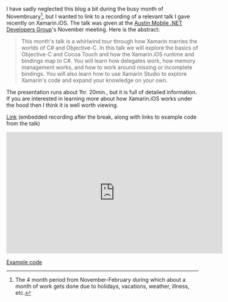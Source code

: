 <!-- !b
kind: post
service: blogger
title: Xamarin.iOS Deep Dive Talk Recording
url: http://blog.adamkemp.com/2014/12/xamarinios-deep-dive-talk-recording.html
labels: mobile, xamarin.ios, objective-c, csharp, xamarin
blog: 6425054342484936402
draft: False
id: 5800382626189347208
-->

I have sadly neglected this blog a bit during the busy month of Novembruary[^novembruary], but I wanted to link to a recording of a relevant talk I gave recently on Xamarin.iOS. The talk was given at the [Austin Mobile .NET Developers Group](http://www.meetup.com/Austin-Mobile-NET-Developers-Group/)'s November meeting. Here is the abstract:

> This month's talk is a whirlwind tour through how Xamarin marries the worlds of C# and Objective-C. In this talk we will explore the basics of Objective-C and Cocoa Touch and how the Xamarin.iOS runtime and bindings map to C#. You will learn how delegates work, how memory management works, and how to work around missing or incomplete bindings. You will also learn how to use Xamarin Studio to explore Xamarin's code and expand your knowledge on your own.

The presentation runs about 1hr. 20min., but it is full of detailed information. If you are interested in learning more about how Xamarin.iOS works under the hood then I think it is well worth viewing.

[Link](http://usergroup.tv/videos/xamarin-ios-deep-dive) (embedded recording after the break, along with links to example code from the talk)

<!--more-->

<iframe src="http://player.vimeo.com/video/113159599" width="567" height="318" frameborder="0" webkitallowfullscreen mozallowfullscreen allowfullscreen></iframe>

[Example code](https://github.com/TheRealAdamKemp/XamarinMeetup/tree/master/Xamarin.iOS%20Deep%20Dive)

[^novembruary]: The 4 month period from November-February during which about a month of work gets done due to holidays, vacations, weather, illness, etc.
